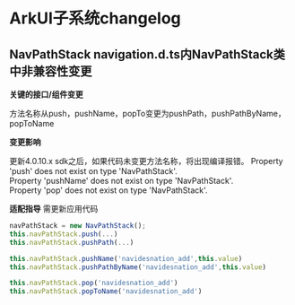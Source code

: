 # ArkUI子系统changelog

## NavPathStack navigation.d.ts内NavPathStack类中非兼容性变更

**关键的接口/组件变更**

方法名称从push，pushName，popTo变更为pushPath，pushPathByName，popToName

**变更影响**

更新4.0.10.x sdk之后，如果代码未变更方法名称，将出现编译报错。
Property 'push' does not exist on type 'NavPathStack'.   
Property 'pushName' does not exist on type 'NavPathStack'.   
Property 'pop' does not exist on type 'NavPathStack'.   

**适配指导**
需更新应用代码

```ts
navPathStack = new NavPathStack();
this.navPathStack.push(...)
this.navPathStack.pushPath(...)

this.navPathStack.pushName('navidesnation_add',this.value)
this.navPathStack.pushPathByName('navidesnation_add',this.value) 

this.navPathStack.pop('navidesnation_add')
this.navPathStack.popToName('navidesnation_add')
```